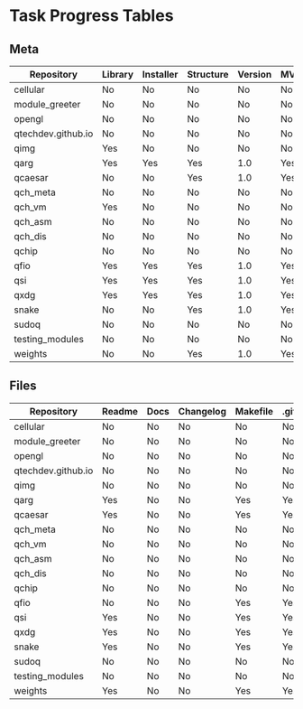 # Task Progress Tables

## Meta
Repository          | Library | Installer | Structure | Version | MVP | Archive
--------------------|---------|-----------|-----------|---------|-----|--------
cellular            | No      | No        | No        | No      | No  | No
module_greeter      | No      | No        | No        | No      | No  | Yes
opengl              | No      | No        | No        | No      | No  | No
qtechdev.github.io  | No      | No        | No        | No      | No  | No
qimg                | Yes     | No        | No        | No      | No  | No
qarg                | Yes     | Yes       | Yes       | 1.0     | Yes | No
qcaesar             | No      | No        | Yes       | 1.0     | Yes | No
qch_meta            | No      | No        | No        | No      | No  | No
qch_vm              | Yes     | No        | No        | No      | No  | No
qch_asm             | No      | No        | No        | No      | No  | No
qch_dis             | No      | No        | No        | No      | No  | No
qchip               | No      | No        | No        | No      | No  | No
qfio                | Yes     | Yes       | Yes       | 1.0     | Yes | No
qsi                 | Yes     | Yes       | Yes       | 1.0     | Yes | No
qxdg                | Yes     | Yes       | Yes       | 1.0     | Yes | No
snake               | No      | No        | Yes       | 1.0     | Yes | Yes
sudoq               | No      | No        | No        | No      | No  | No
testing_modules     | No      | No        | No        | No      | No  | Yes
weights             | No      | No        | Yes       | 1.0     | Yes | Yes


## Files

Repository          | Readme  | Docs  | Changelog | Makefile  | .git* | Tests
--------------------|---------|-------|-----------|-----------|-------|------
cellular            | No      | No    | No        | No        | No    | No
module_greeter      | No      | No    | No        | No        | No    | No
opengl              | No      | No    | No        | No        | No    | No
qtechdev.github.io  | No      | No    | No        | No        | No    | No
qimg                | No      | No    | No        | No        | No    | No
qarg                | Yes     | No    | No        | Yes       | Yes   | Yes
qcaesar             | Yes     | No    | No        | Yes       | Yes   | No
qch_meta            | No      | No    | No        | No        | No    | No
qch_vm              | No      | No    | No        | No        | No    | No
qch_asm             | No      | No    | No        | No        | No    | No
qch_dis             | No      | No    | No        | No        | No    | No
qchip               | No      | No    | No        | No        | No    | No
qfio                | No      | No    | No        | Yes       | Yes   | Yes
qsi                 | Yes     | No    | No        | Yes       | Yes   | Yes
qxdg                | Yes     | No    | No        | Yes       | Yes   | Yes
snake               | Yes     | No    | No        | Yes       | Yes   | No
sudoq               | No      | No    | No        | No        | No    | No
testing_modules     | No      | No    | No        | No        | No    | No
weights             | Yes     | No    | No        | Yes       | Yes   | No

